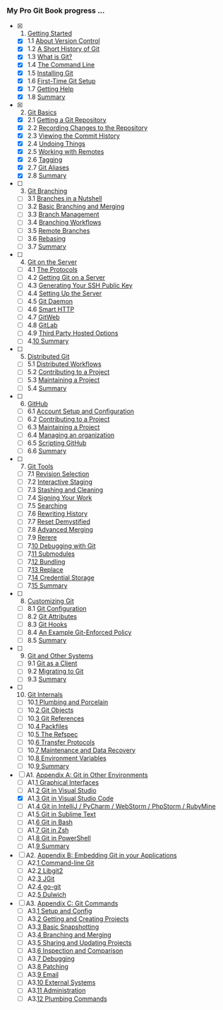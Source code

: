 ### My Pro Git Book progress ...

- [x] 1. [Getting Started](https://git-scm.com/book/en/v2/Getting-Started-About-Version-Control)
  - [x] 1.1 [About Version Control](https://git-scm.com/book/en/v2/Getting-Started-About-Version-Control)
  - [x] 1.2 [A Short History of Git](https://git-scm.com/book/en/v2/Getting-Started-A-Short-History-of-Git)
  - [x] 1.3 [What is Git?](https://git-scm.com/book/en/v2/Getting-Started-What-is-Git%3F)
  - [x] 1.4 [The Command Line](https://git-scm.com/book/en/v2/Getting-Started-The-Command-Line)
  - [x] 1.5 [Installing Git](https://git-scm.com/book/en/v2/Getting-Started-Installing-Git)
  - [x] 1.6 [First-Time Git Setup](https://git-scm.com/book/en/v2/Getting-Started-First-Time-Git-Setup)
  - [x] 1.7 [Getting Help](https://git-scm.com/book/en/v2/Getting-Started-Getting-Help)
  - [x] 1.8 [Summary](https://git-scm.com/book/en/v2/Getting-Started-Summary)
- [x] 2. [Git Basics](https://git-scm.com/book/en/v2/Git-Basics-Getting-a-Git-Repository)
  - [x] 2.1 [Getting a Git Repository](https://git-scm.com/book/en/v2/Git-Basics-Getting-a-Git-Repository)
  - [x] 2.2 [Recording Changes to the Repository](https://git-scm.com/book/en/v2/Git-Basics-Recording-Changes-to-the-Repository)
  - [x] 2.3 [Viewing the Commit History](https://git-scm.com/book/en/v2/Git-Basics-Viewing-the-Commit-History)
  - [x] 2.4 [Undoing Things](https://git-scm.com/book/en/v2/Git-Basics-Undoing-Things)
  - [x] 2.5 [Working with Remotes](https://git-scm.com/book/en/v2/Git-Basics-Working-with-Remotes)
  - [x] 2.6 [Tagging](https://git-scm.com/book/en/v2/Git-Basics-Tagging)
  - [x] 2.7 [Git Aliases](https://git-scm.com/book/en/v2/Git-Basics-Git-Aliases)
  - [x] 2.8 [Summary](https://git-scm.com/book/en/v2/Git-Basics-Summary)
- [ ] 3. [Git Branching](https://git-scm.com/book/en/v2/Git-Branching-Branches-in-a-Nutshell)
  - [ ] 3.1 [Branches in a Nutshell](https://git-scm.com/book/en/v2/Git-Branching-Branches-in-a-Nutshell)
  - [ ] 3.2 [Basic Branching and Merging](https://git-scm.com/book/en/v2/Git-Branching-Basic-Branching-and-Merging)
  - [ ] 3.3 [Branch Management](https://git-scm.com/book/en/v2/Git-Branching-Branch-Management)
  - [ ] 3.4 [Branching Workflows](https://git-scm.com/book/en/v2/Git-Branching-Branching-Workflows)
  - [ ] 3.5 [Remote Branches](https://git-scm.com/book/en/v2/Git-Branching-Remote-Branches)
  - [ ] 3.6 [Rebasing](https://git-scm.com/book/en/v2/Git-Branching-Rebasing)
  - [ ] 3.7 [Summary](https://git-scm.com/book/en/v2/Git-Branching-Summary)
- [ ] 4. [Git on the Server](https://git-scm.com/book/en/v2/Git-on-the-Server-The-Protocols)
  - [ ] 4.1 [The Protocols](https://git-scm.com/book/en/v2/Git-on-the-Server-The-Protocols)
  - [ ] 4.2 [Getting Git on a Server](https://git-scm.com/book/en/v2/Git-on-the-Server-Getting-Git-on-a-Server)
  - [ ] 4.3 [Generating Your SSH Public Key](https://git-scm.com/book/en/v2/Git-on-the-Server-Generating-Your-SSH-Public-Key)
  - [ ] 4.4 [Setting Up the Server](https://git-scm.com/book/en/v2/Git-on-the-Server-Setting-Up-the-Server)
  - [ ] 4.5 [Git Daemon](https://git-scm.com/book/en/v2/Git-on-the-Server-Git-Daemon)
  - [ ] 4.6 [Smart HTTP](https://git-scm.com/book/en/v2/Git-on-the-Server-Smart-HTTP)
  - [ ] 4.7 [GitWeb](https://git-scm.com/book/en/v2/Git-on-the-Server-GitWeb)
  - [ ] 4.8 [GitLab](https://git-scm.com/book/en/v2/Git-on-the-Server-GitLab)
  - [ ] 4.9 [Third Party Hosted Options](https://git-scm.com/book/en/v2/Git-on-the-Server-Third-Party-Hosted-Options)
  - [ ] 4.[10 Summary](https://git-scm.com/book/en/v2/Git-on-the-Server-Summary)
- [ ] 5. [Distributed Git](https://git-scm.com/book/en/v2/Distributed-Git-Distributed-Workflows)
  - [ ] 5.1 [Distributed Workflows](https://git-scm.com/book/en/v2/Distributed-Git-Distributed-Workflows)
  - [ ] 5.2 [Contributing to a Project](https://git-scm.com/book/en/v2/Distributed-Git-Contributing-to-a-Project)
  - [ ] 5.3 [Maintaining a Project](https://git-scm.com/book/en/v2/Distributed-Git-Maintaining-a-Project)
  - [ ] 5.4 [Summary](https://git-scm.com/book/en/v2/Distributed-Git-Summary)
- [ ] 6. [GitHub](https://git-scm.com/book/en/v2/GitHub-Account-Setup-and-Configuration)
  - [ ] 6.1 [Account Setup and Configuration](https://git-scm.com/book/en/v2/GitHub-Account-Setup-and-Configuration)
  - [ ] 6.2 [Contributing to a Project](https://git-scm.com/book/en/v2/GitHub-Contributing-to-a-Project)
  - [ ] 6.3 [Maintaining a Project](https://git-scm.com/book/en/v2/GitHub-Maintaining-a-Project)
  - [ ] 6.4 [Managing an organization](https://git-scm.com/book/en/v2/GitHub-Managing-an-organization)
  - [ ] 6.5 [Scripting GitHub](https://git-scm.com/book/en/v2/GitHub-Scripting-GitHub)
  - [ ] 6.6 [Summary](https://git-scm.com/book/en/v2/GitHub-Summary)
- [ ] 7. [Git Tools](https://git-scm.com/book/en/v2/Git-Tools-Revision-Selection)
  - [ ] 7.1 [Revision Selection](https://git-scm.com/book/en/v2/Git-Tools-Revision-Selection)
  - [ ] 7.2 [Interactive Staging](https://git-scm.com/book/en/v2/Git-Tools-Interactive-Staging)
  - [ ] 7.3 [Stashing and Cleaning](https://git-scm.com/book/en/v2/Git-Tools-Stashing-and-Cleaning)
  - [ ] 7.4 [Signing Your Work](https://git-scm.com/book/en/v2/Git-Tools-Signing-Your-Work)
  - [ ] 7.5 [Searching](https://git-scm.com/book/en/v2/Git-Tools-Searching)
  - [ ] 7.6 [Rewriting History](https://git-scm.com/book/en/v2/Git-Tools-Rewriting-History)
  - [ ] 7.7 [Reset Demystified](https://git-scm.com/book/en/v2/Git-Tools-Reset-Demystified)
  - [ ] 7.8 [Advanced Merging](https://git-scm.com/book/en/v2/Git-Tools-Advanced-Merging)
  - [ ] 7.9 [Rerere](https://git-scm.com/book/en/v2/Git-Tools-Rerere)
  - [ ] 7.[10 Debugging with Git](https://git-scm.com/book/en/v2/Git-Tools-Debugging-with-Git)
  - [ ] 7.[11 Submodules](https://git-scm.com/book/en/v2/Git-Tools-Submodules)
  - [ ] 7.[12 Bundling](https://git-scm.com/book/en/v2/Git-Tools-Bundling)
  - [ ] 7.[13 Replace](https://git-scm.com/book/en/v2/Git-Tools-Replace)
  - [ ] 7.[14 Credential Storage](https://git-scm.com/book/en/v2/Git-Tools-Credential-Storage)
  - [ ] 7.[15 Summary](https://git-scm.com/book/en/v2/Git-Tools-Summary)
- [ ] 8. [Customizing Git](https://git-scm.com/book/en/v2/Customizing-Git-Git-Configuration)
  - [ ] 8.1 [Git Configuration](https://git-scm.com/book/en/v2/Customizing-Git-Git-Configuration)
  - [ ] 8.2 [Git Attributes](https://git-scm.com/book/en/v2/Customizing-Git-Git-Attributes)
  - [ ] 8.3 [Git Hooks](https://git-scm.com/book/en/v2/Customizing-Git-Git-Hooks)
  - [ ] 8.4 [An Example Git-Enforced Policy](https://git-scm.com/book/en/v2/Customizing-Git-An-Example-Git-Enforced-Policy)
  - [ ] 8.5 [Summary](https://git-scm.com/book/en/v2/Customizing-Git-Summary)
- [ ] 9. [Git and Other Systems](https://git-scm.com/book/en/v2/Git-and-Other-Systems-Git-as-a-Client)
  - [ ] 9.1 [Git as a Client](https://git-scm.com/book/en/v2/Git-and-Other-Systems-Git-as-a-Client)
  - [ ] 9.2 [Migrating to Git](https://git-scm.com/book/en/v2/Git-and-Other-Systems-Migrating-to-Git)
  - [ ] 9.3 [Summary](https://git-scm.com/book/en/v2/Git-and-Other-Systems-Summary)
- [ ] 10. [Git Internals](https://git-scm.com/book/en/v2/Git-Internals-Plumbing-and-Porcelain)
  - [ ] 10.[1 Plumbing and Porcelain](https://git-scm.com/book/en/v2/Git-Internals-Plumbing-and-Porcelain)
  - [ ] 10.[2 Git Objects](https://git-scm.com/book/en/v2/Git-Internals-Git-Objects)
  - [ ] 10.[3 Git References](https://git-scm.com/book/en/v2/Git-Internals-Git-References)
  - [ ] 10.[4 Packfiles](https://git-scm.com/book/en/v2/Git-Internals-Packfiles)
  - [ ] 10.[5 The Refspec](https://git-scm.com/book/en/v2/Git-Internals-The-Refspec)
  - [ ] 10.[6 Transfer Protocols](https://git-scm.com/book/en/v2/Git-Internals-Transfer-Protocols)
  - [ ] 10.[7 Maintenance and Data Recovery](https://git-scm.com/book/en/v2/Git-Internals-Maintenance-and-Data-Recovery)
  - [ ] 10.[8 Environment Variables](https://git-scm.com/book/en/v2/Git-Internals-Environment-Variables)
  - [ ] 10.[9 Summary](https://git-scm.com/book/en/v2/Git-Internals-Summary)
- [ ] A1. [Appendix A: Git in Other Environments](https://git-scm.com/book/en/v2/Appendix-A%3A-Git-in-Other-Environments-Graphical-Interfaces)
  - [ ] A1.[1 Graphical Interfaces](https://git-scm.com/book/en/v2/Appendix-A%3A-Git-in-Other-Environments-Graphical-Interfaces)
  - [ ] A1.[2 Git in Visual Studio](https://git-scm.com/book/en/v2/Appendix-A%3A-Git-in-Other-Environments-Git-in-Visual-Studio)
  - [x] A1.[3 Git in Visual Studio Code](https://git-scm.com/book/en/v2/Appendix-A%3A-Git-in-Other-Environments-Git-in-Visual-Studio-Code)
  - [ ] A1.[4 Git in IntelliJ / PyCharm / WebStorm / PhpStorm / RubyMine](https://git-scm.com/book/en/v2/Appendix-A%3A-Git-in-Other-Environments-Git-in-IntelliJ-%2F-PyCharm-%2F-WebStorm-%2F-PhpStorm-%2F-RubyMine)
  - [ ] A1.[5 Git in Sublime Text](https://git-scm.com/book/en/v2/Appendix-A%3A-Git-in-Other-Environments-Git-in-Sublime-Text)
  - [ ] A1.[6 Git in Bash](https://git-scm.com/book/en/v2/Appendix-A%3A-Git-in-Other-Environments-Git-in-Bash)
  - [ ] A1.[7 Git in Zsh](https://git-scm.com/book/en/v2/Appendix-A%3A-Git-in-Other-Environments-Git-in-Zsh)
  - [ ] A1.[8 Git in PowerShell](https://git-scm.com/book/en/v2/Appendix-A%3A-Git-in-Other-Environments-Git-in-PowerShell)
  - [ ] A1.[9 Summary](https://git-scm.com/book/en/v2/Appendix-A%3A-Git-in-Other-Environments-Summary)
- [ ] A2. [Appendix B: Embedding Git in your Applications](https://git-scm.com/book/en/v2/Appendix-B%3A-Embedding-Git-in-your-Applications-Command-line-Git)
  - [ ] A2.[1 Command-line Git](https://git-scm.com/book/en/v2/Appendix-B%3A-Embedding-Git-in-your-Applications-Command-line-Git)
  - [ ] A2.[2 Libgit2](https://git-scm.com/book/en/v2/Appendix-B%3A-Embedding-Git-in-your-Applications-Libgit2)
  - [ ] A2.[3 JGit](https://git-scm.com/book/en/v2/Appendix-B%3A-Embedding-Git-in-your-Applications-JGit)
  - [ ] A2.[4 go-git](https://git-scm.com/book/en/v2/Appendix-B%3A-Embedding-Git-in-your-Applications-go-git)
  - [ ] A2.[5 Dulwich](https://git-scm.com/book/en/v2/Appendix-B%3A-Embedding-Git-in-your-Applications-Dulwich)
- [ ] A3. [Appendix C: Git Commands](https://git-scm.com/book/en/v2/Appendix-C%3A-Git-Commands-Setup-and-Config)
  - [ ] A3.[1 Setup and Config](https://git-scm.com/book/en/v2/Appendix-C%3A-Git-Commands-Setup-and-Config)
  - [ ] A3.[2 Getting and Creating Projects](https://git-scm.com/book/en/v2/Appendix-C%3A-Git-Commands-Getting-and-Creating-Projects)
  - [ ] A3.[3 Basic Snapshotting](https://git-scm.com/book/en/v2/Appendix-C%3A-Git-Commands-Basic-Snapshotting)
  - [ ] A3.[4 Branching and Merging](https://git-scm.com/book/en/v2/Appendix-C%3A-Git-Commands-Branching-and-Merging)
  - [ ] A3.[5 Sharing and Updating Projects](https://git-scm.com/book/en/v2/Appendix-C%3A-Git-Commands-Sharing-and-Updating-Projects)
  - [ ] A3.[6 Inspection and Comparison](https://git-scm.com/book/en/v2/Appendix-C%3A-Git-Commands-Inspection-and-Comparison)
  - [ ] A3.[7 Debugging](https://git-scm.com/book/en/v2/Appendix-C%3A-Git-Commands-Debugging)
  - [ ] A3.[8 Patching](https://git-scm.com/book/en/v2/Appendix-C%3A-Git-Commands-Patching)
  - [ ] A3.[9 Email](https://git-scm.com/book/en/v2/Appendix-C%3A-Git-Commands-Email)
  - [ ] A3.[10 External Systems](https://git-scm.com/book/en/v2/Appendix-C%3A-Git-Commands-External-Systems)
  - [ ] A3.[11 Administration](https://git-scm.com/book/en/v2/Appendix-C%3A-Git-Commands-Administration)
  - [ ] A3.[12 Plumbing Commands](https://git-scm.com/book/en/v2/Appendix-C%3A-Git-Commands-Plumbing-Commands)
